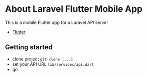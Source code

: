 # About Laravel Flutter Mobile App

This is a mobile Flutter app for a Laravel API server 

- [Flutter](https://flutter.dev/)

## Getting started
* clone project `git clone [...]`
* set your API URL  `lib/services/api.dart`
* go



